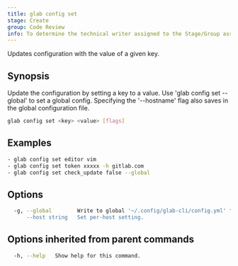 ```yaml
---
title: glab config set
stage: Create
group: Code Review
info: To determine the technical writer assigned to the Stage/Group associated with this page, see https://about.gitlab.com/handbook/product/ux/technical-writing/#assignments
---
```


<!--
This documentation is auto generated by a script.
Please do not edit this file directly. Run `make gen-docs` instead.
-->

Updates configuration with the value of a given key.

## Synopsis

Update the configuration by setting a key to a value.
Use 'glab config set --global' to set a global config.
Specifying the '--hostname' flag also saves in the global configuration file.

```bash twoslash title="Terminal"
glab config set <key> <value> [flags]
```

## Examples

```bash twoslash title="Terminal"
- glab config set editor vim
- glab config set token xxxxx -h gitlab.com
- glab config set check_update false --global
```

## Options

```bash twoslash title="Terminal"
  -g, --global        Write to global '~/.config/glab-cli/config.yml' file rather than the repository's '.git/glab-cli/config.yml' file.
      --host string   Set per-host setting.
```

## Options inherited from parent commands

```bash twoslash title="Terminal"
  -h, --help   Show help for this command.
```
